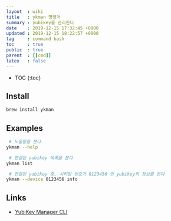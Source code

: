 ```yaml
---
layout  : wiki
title   : ykman 명령어
summary : yubikey를 관리한다
date    : 2019-12-15 17:32:45 +0900
updated : 2019-12-15 18:22:57 +0900
tag     : command bash
toc     : true
public  : true
parent  : [[cmd]]
latex   : false
---
```

* TOC
{:toc}

## Install
```sh
brew install ykman
```

## Examples
```sh
 # 도움말을 본다
ykman --help

 # 연결된 yubikey 목록을 본다
ykman list

 # 연결된 yubikey 중, 시리얼 번호가 0123456 인 yubikey의 정보를 본다
ykman --device 0123456 info
```

## Links

* [YubiKey Manager CLI](https://developers.yubico.com/yubikey-manager/ )
